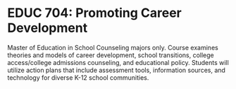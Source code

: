 # EDUC 704: Promoting Career Development

Master of Education in School Counseling majors only. Course examines theories and models of career development, school transitions, college access/college admissions counseling, and educational policy. Students will utilize action plans that include assessment tools, information sources, and technology for diverse K-12 school communities.